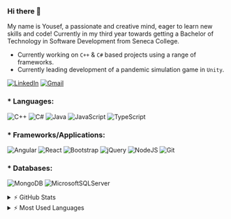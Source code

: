 ### Hi there 👋

My name is Yousef, a passionate and creative mind, eager to learn new skills and code! Currently in my third year towards getting a Bachelor of Technology in Software Development from Seneca College.

* Currently working on `C++` & `C#` based projects using a range of frameworks.
* Currently leading development of a pandemic simulation game in `Unity`.

[![LinkedIn](https://img.shields.io/badge/linkedin-%230077B5.svg?style=for-the-badge&logo=linkedin&logoColor=white)](https://www.linkedin.com/in/yousef-majidi)
[![Gmail](https://img.shields.io/badge/Gmail-D14836?style=for-the-badge&logo=gmail&logoColor=white)](mailto:y.majidin@gmail.com)

### * Languages:

![C++](https://img.shields.io/badge/c++-%2300599C.svg?style=for-the-badge&logo=c%2B%2B&logoColor=white)
![C#](https://img.shields.io/badge/c%23-%23239120.svg?style=for-the-badge&logo=c-sharp&logoColor=white)
![Java](https://img.shields.io/badge/java-%23ED8B00.svg?style=for-the-badge&logo=java&logoColor=white)
![JavaScript](https://img.shields.io/badge/javascript-%23323330.svg?style=for-the-badge&logo=javascript&logoColor=%23F7DF1E)
![TypeScript](https://img.shields.io/badge/typescript-%23007ACC.svg?style=for-the-badge&logo=typescript&logoColor=white)

### * Frameworks/Applications:

![Angular](https://img.shields.io/badge/angular-%23DD0031.svg?style=for-the-badge&logo=angular&logoColor=white)
![React](https://img.shields.io/badge/react-%2320232a.svg?style=for-the-badge&logo=react&logoColor=%2361DAFB)
![Bootstrap](https://img.shields.io/badge/bootstrap-%23563D7C.svg?style=for-the-badge&logo=bootstrap&logoColor=white)
![jQuery](https://img.shields.io/badge/jquery-%230769AD.svg?style=for-the-badge&logo=jquery&logoColor=white)
![NodeJS](https://img.shields.io/badge/node.js-6DA55F?style=for-the-badge&logo=node.js&logoColor=white)
![Git](https://img.shields.io/badge/git-%23F05033.svg?style=for-the-badge&logo=git&logoColor=white)

### * Databases:
![MongoDB](https://img.shields.io/badge/MongoDB-%234ea94b.svg?style=for-the-badge&logo=mongodb&logoColor=white)
![MicrosoftSQLServer](https://img.shields.io/badge/Microsoft%20SQL%20Sever-CC2927?style=for-the-badge&logo=microsoft%20sql%20server&logoColor=white)

<details>
  <summary> ⚡ GitHub Stats</summary>
  <img align="left" alt="Yousef's GitHub Stats" src="https://github-readme-stats.vercel.app/api?username=yousef-majidi&show_icons=true&hide_border=true" />
</details>

<details>
  <summary> ⚡ Most Used Languages</summary>
  <img align="left" alt="Yousef's GitHub Top Languages" src="https://github-readme-stats.vercel.app/api/top-langs/?username=yousef-majidi" />
</details>

